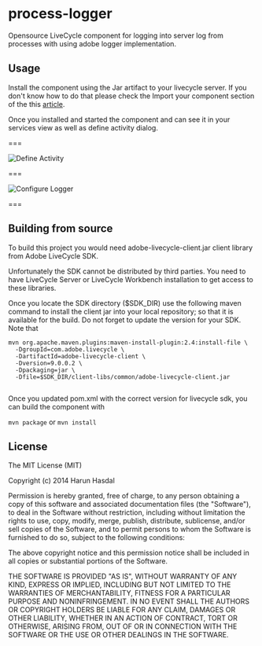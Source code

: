 # process-logger

Opensource LiveCycle component for logging into server log from processes with using adobe logger implementation.

## Usage

Install the component using the Jar artifact to your livecycle server. If you don't know how to do that please check the Import your component section of the this [article](http://www.adobe.com/devnet/livecycle/articles/dsc_development.html).

Once you installed and started the component and can see it in your services view as well as define activity dialog.

===

![Define Activity](http://imagizer.imageshack.us/v2/640x480q90/22/g1pi.png)

===

![Configure Logger](http://imagizer.imageshack.us/v2/640x480q90/12/unmw.png)

===


## Building from source

To build this project you would need adobe-livecycle-client.jar client library from Adobe LiveCycle SDK.

Unfortunately the SDK cannot be distributed by third parties. You need to have LiveCycle Server or LiveCycle Workbench installation to get access to these libraries.

Once you locate the SDK directory ($SDK_DIR) use the following maven command to install the client jar into your local repository; so that it is available for the build. Do not forget to update the version for your SDK. Note that 


```
mvn org.apache.maven.plugins:maven-install-plugin:2.4:install-file \
  -DgroupId=com.adobe.livecycle \
  -DartifactId=adobe-livecycle-client \
  -Dversion=9.0.0.2 \
  -Dpackaging=jar \
  -Dfile=$SDK_DIR/client-libs/common/adobe-livecycle-client.jar
  
```

Once you updated pom.xml with the correct version for livecycle sdk, you can build the component with

`mvn package` or `mvn install`

## License


The MIT License (MIT)

Copyright (c) 2014 Harun Hasdal

Permission is hereby granted, free of charge, to any person obtaining a copy of
this software and associated documentation files (the "Software"), to deal in
the Software without restriction, including without limitation the rights to
use, copy, modify, merge, publish, distribute, sublicense, and/or sell copies of
the Software, and to permit persons to whom the Software is furnished to do so,
subject to the following conditions:

The above copyright notice and this permission notice shall be included in all
copies or substantial portions of the Software.

THE SOFTWARE IS PROVIDED "AS IS", WITHOUT WARRANTY OF ANY KIND, EXPRESS OR
IMPLIED, INCLUDING BUT NOT LIMITED TO THE WARRANTIES OF MERCHANTABILITY, FITNESS
FOR A PARTICULAR PURPOSE AND NONINFRINGEMENT. IN NO EVENT SHALL THE AUTHORS OR
COPYRIGHT HOLDERS BE LIABLE FOR ANY CLAIM, DAMAGES OR OTHER LIABILITY, WHETHER
IN AN ACTION OF CONTRACT, TORT OR OTHERWISE, ARISING FROM, OUT OF OR IN
CONNECTION WITH THE SOFTWARE OR THE USE OR OTHER DEALINGS IN THE SOFTWARE.

